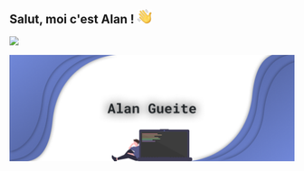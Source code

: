 ## Salut, moi c'est Alan ! <img src="https://raw.githubusercontent.com/alangueite/alangueite/master/wave.png" width="25px"> <a href="https://discord.com/users/179650847032999936">
</a> <a href="https://open.spotify.com/artist/00pwyFykLbFwDi97G3Vrxf"><img src="http://img.shields.io/badge/-Mon Spotify-blue?logo=spotify&color=1ED760&logoColor=fff"></a>

<img src="https://raw.githubusercontent.com/alangueite/alangueite/master/header.png">

<!--
**alangueite/alangueite** is a ✨ _special_ ✨ repository because its `README.md` (this file) appears on your GitHub profile.

Here are some ideas to get you started:

- 🔭 I’m currently working on ...
- 🌱 I’m currently learning ...
- 👯 I’m looking to collaborate on ...
- 🤔 I’m looking for help with ...
- 💬 Ask me about ...
- 📫 How to reach me: ...
- 😄 Pronouns: ...
- ⚡ Fun fact: ...
-->
